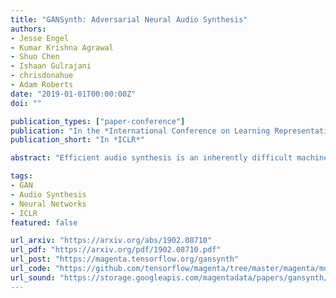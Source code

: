 ```yaml
---
title: "GANSynth: Adversarial Neural Audio Synthesis"
authors:
- Jesse Engel
- Kumar Krishna Agrawal
- Shuo Chen
- Ishaan Gulrajani
- chrisdonahue
- Adam Roberts
date: "2019-01-01T00:00:00Z"
doi: ""

publication_types: ["paper-conference"]
publication: "In the *International Conference on Learning Representations*"
publication_short: "In *ICLR*"

abstract: "Efficient audio synthesis is an inherently difficult machine learning task, as human perception is sensitive to both global structure and fine-scale waveform coherence. Autoregressive models, such as WaveNet, model local structure at the expense of global latent structure and slow iterative sampling, while Generative Adversarial Networks (GANs), have global latent conditioning and efficient parallel sampling, but struggle to generate locally-coherent audio waveforms. Herein, we demonstrate that GANs can in fact generate high-fidelity and locally-coherent audio by modeling log magnitudes and instantaneous frequencies with sufficient frequency resolution in the spectral domain. Through extensive empirical investigations on the NSynth dataset, we demonstrate that GANs are able to outperform strong WaveNet baselines on automated and human evaluation metrics, and efficiently generate audio several orders of magnitude faster than their autoregressive counterparts."

tags:
- GAN
- Audio Synthesis
- Neural Networks
- ICLR
featured: false

url_arxiv: "https://arxiv.org/abs/1902.08710"
url_pdf: "https://arxiv.org/pdf/1902.08710.pdf"
url_post: "https://magenta.tensorflow.org/gansynth"
url_code: "https://github.com/tensorflow/magenta/tree/master/magenta/models/gansynth"
url_sound: "https://storage.googleapis.com/magentadata/papers/gansynth/index.html"
---
```

